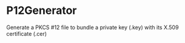 # P12Generator

Generate a PKCS #12 file to bundle a private key (.key) with its X.509 certificate (.cer)